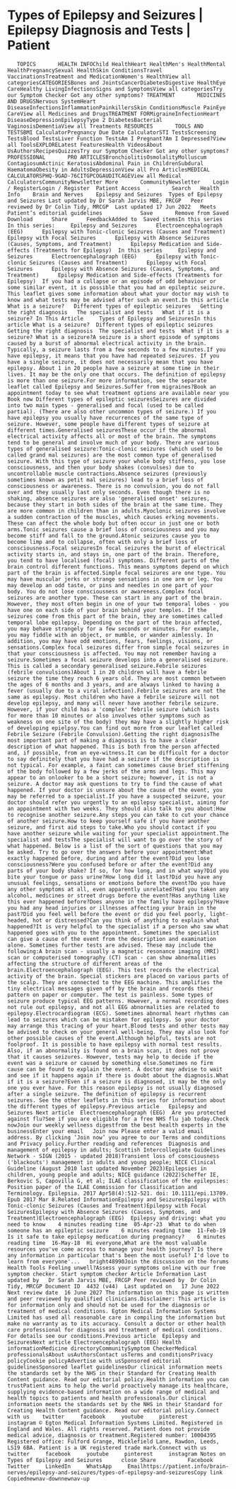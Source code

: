 # Types of Epilepsy and Seizures | Epilepsy Diagnosis and Tests | Patient

       TOPICS       HEALTH INFOChild HealthHeart HealthMen's HealthMental HealthPregnancySexual HealthSkin ConditionsTravel VaccinationsTreatment and MedicationWomen's HealthView all categoriesCATEGORIESBones and JointsCancerDiabetesDigestive HealthEye CareHealthy LivingInfectionsSigns and SymptomsView all categoriesTry our Symptom Checker Got any other symptoms? TREATMENT       MEDICINES AND DRUGSNervous SystemHeart DiseaseInfectionsInflammationPainkillersSkin ConditionsMuscle PainEye CareView all Medicines and DrugsTREATMENT FORMigraineInfectionHeart DiseaseDepressionEpilepsyType 2 DiabetesBacterial VaginosisDementiaView all Treatments RESOURCES       TOOLS AND TESTSBMI CalculatorPregnancy Due Date CalculatorSTI TestsScreening TestsBlood TestsLiver Function TestsAm I Pregnant?Am I Depressed?View all ToolsEXPLORELatest FeaturesHealth VideosAbout UsAuthorsRecipesQuizzesTry our Symptom Checker Got any other symptoms? PROFESSIONAL       PRO ARTICLESBronchiolitisOsmolalityMolluscum ContagiosumActinic KeratosisAbdominal Pain in ChildrenSubdural HaematomaObesity in AdultsDepressionView all Pro ArticlesMEDICAL CALCULATORSPHQ-9GAD-76CITGPCOGAUDITCAGEView all Medical CalculatorsCommunityNewsletter More       CommunityNewsletter    Login / RegisterLogin / Register  Patient Access  .       Search   Health Info    Brain and Nerves    Epilepsy and Seizures  Types of Epilepsy and Seizures Last updated by Dr Sarah Jarvis MBE, FRCGP   Peer reviewed by Dr Colin Tidy, MRCGP  Last updated 17 Jun 2022   Meets Patient’s editorial guidelines            Save       Remove from Saved       Download      Share      FeedbackAdded to  Saved itemsIn this series    In this series:     Epilepsy and Seizures      Electroencephalograph (EEG)      Epilepsy with Tonic-clonic Seizures (Causes and Treatment)      Epilepsy with Focal Seizures      Epilepsy with Absence Seizures (Causes, Symptoms, and Treatment)      Epilepsy Medication and Side-effects (Treatments for Epilepsy)  In this series     Epilepsy and Seizures      Electroencephalograph (EEG)      Epilepsy with Tonic-clonic Seizures (Causes and Treatment)      Epilepsy with Focal Seizures      Epilepsy with Absence Seizures (Causes, Symptoms, and Treatment)      Epilepsy Medication and Side-effects (Treatments for Epilepsy)  If you had a collapse or an episode of odd behaviour or some similar event, it is possible that you had an epileptic seizure. This leaflet gives some information about what your doctor may wish to know and what tests may be advised after such an event.In this article   What is a seizure?   Different types of epileptic seizures   Getting the right diagnosis   The specialist and tests   What if it is a seizure? In This Article     Types of Epilepsy and SeizuresIn this article What is a seizure?  Different types of epileptic seizures  Getting the right diagnosis  The specialist and tests  What if it is a seizure? What is a seizure?A seizure is a short episode of symptoms caused by a burst of abnormal electrical activity in the brain. Typically, a seizure lasts from a few seconds to a few minutes.If you have epilepsy, it means that you have had repeated seizures. If you have a single seizure, it does not necessarily mean that you have epilepsy. About 1 in 20 people have a seizure at some time in their lives. It may be the only one that occurs. The definition of epilepsy is more than one seizure.For more information, see the separate leaflet called Epilepsy and Seizures.Suffer from migraines?Book an appointment today to see what treatment options are available near you Book now Different types of epileptic seizuresSeizures are divided into two main types - generalised and focal (used to be called partial). (There are also other uncommon types of seizure.) If you have epilepsy you usually have recurrences of the same type of seizure. However, some people have different types of seizure at different times.Generalised seizuresThese occur if the abnormal electrical activity affects all or most of the brain. The symptoms tend to be general and involve much of your body. There are various types of generalised seizure:Tonic-clonic seizures (which used to be called grand mal seizures) are the most common type of generalised seizure. With this type of seizure your whole body stiffens, you lose consciousness, and then your body shakes (convulses) due to uncontrollable muscle contractions.Absence seizures (previously sometimes known as petit mal seizures) lead to a brief loss of consciousness or awareness. There is no convulsion, you do not fall over and they usually last only seconds. Even though there is no shaking, absence seizures are also 'generalised onset' seizures, because they start in both sides of the brain at the same time. They are more common in children than in adults.Myoclonic seizures involve a sudden contraction of the muscles, which causes erking movements. These can affect the whole body but often occur in just one or both arms.Tonic seizures cause a brief loss of consciousness and you may become stiff and fall to the ground.Atonic seizures cause you to become limp and to collapse, often with only a brief loss of consciousness.Focal seizuresIn focal seizures the burst of electrical activity starts in, and stays in, one part of the brain. Therefore, you tend to have localised (focal) symptoms. Different parts of the brain control different functions. This means symptoms depend on which part of the brain is affected.Simple focal seizures are one type. You may have muscular jerks or strange sensations in one arm or leg. You may develop an odd taste, or pins and needles in one part of your body. You do not lose consciousness or awareness.Complex focal seizures are another type. These can start in any part of the brain. However, they most often begin in one of your two temporal lobes - you have one on each side of your brain behind your temples. If the seizures come from this part of the brain, they are sometimes called temporal lobe epilepsy. Depending on the part of the brain affected, you may behave strangely for a few seconds or minutes. For example, you may fiddle with an object, or mumble, or wander aimlessly. In addition, you may have odd emotions, fears, feelings, visions, or sensations.Complex focal seizures differ from simple focal seizures in that your consciousness is affected. You may not remember having a seizure.Sometimes a focal seizure develops into a generalised seizure. This is called a secondary generalised seizure.Febrile seizures (febrile convulsions)About 1 in 20 children will have a febrile seizure the time they reach 6 years old. They are most common between the ages of 6 months and 3 years, and are always linked to having a fever (usually due to a viral infection).Febrile seizures are not the same as epilepsy. Most children who have a febrile seizure will not develop epilepsy, and many will never have another febrile seizure. However, if your child has a 'complex' febrile seizure (which lasts for more than 10 minutes or also involves other symptoms such as weakness on one site of the body) they may have a slightly higher risk of developing epielpsy.You can find out more from our leaflet called Febrile Seizure (Febrile Convulsion).Getting the right diagnosisThe most important part of making a diagnosis is to have a clear description of what happened. This is both from the person affected and, if possible, from an eye-witness.It can be difficult for a doctor to say definitely that you have had a seizure if the description is not typical. For example, a faint can sometimes cause brief stiffening of the body followed by a few jerks of the arms and legs. This may appear to an onlooker to be a short seizure; however, it is not a seizure. A doctor may ask questions to try to find the cause of what happened. If your doctor is unsure about the cause of the event, you may be referred to a specialist.If you have a suspected seizure, your doctor should refer you urgently to an epilepsy specialist, aiming for an appointment with two weeks. They should also talk to you about:How to recognise another seizure.Any steps you can take to cut your chance of another seizure.How to keep yourself safe if you have another seizure, and first aid steps to take.Who you should contact if you have another seizure while waiting for your specialist appointment.The specialist and testsThe specialist will want to go over the story of what happened. Below is a list of the sort of questions that you may be asked. Try to go over the answers before your appointment:What exactly happened before, during and after the event?Did you lose consciousness?Were you confused before or after the event?Did any parts of your body shake? If so, for how long, and in what way?Did you bite your tongue or pass urine?How long did it last?Did you have any unusual feelings, sensations or emotions before the event?Do you have any other symptoms at all, even apparently unrelated?Had you taken any alcohol, medicines or street drugs before the event?Has anything like this ever happened before?Does anyone in the family have epilepsy?Have you had any head injuries or illnesses affecting your brain in the past?Did you feel well before the event or did you feel poorly, light-headed, hot or distressed?Can you think of anything to explain what happened?It is very helpful to the specialist if a person who saw what happened goes with you to the appointment. Sometimes the specialist can give a cause of the event from the description and examination alone. Sometimes further tests are advised. These may include the following:A brain scan - usually a magnetic resonance imaging (MRI) scan or computerised tomography (CT) scan - can show abnormalities affecting the structure of different areas of the brain.Electroencephalograph (EEG). This test records the electrical activity of the brain. Special stickers are placed on various parts of the scalp. They are connected to the EEG machine. This amplifies the tiny electrical messages given off by the brain and records their pattern on paper or computer. The test is painless. Some types of seizure produce typical EEG patterns. However, a normal recording does not rule out epilepsy, and not all EEG abnormalities are related to epilepsy.Electrocardiogram (ECG). Sometimes abnormal heart rhythms can lead to seizures which can be mistaken for epilepsy. So your doctor may arrange this tracing of your heart.Blood tests and other tests may be advised to check on your general well-being. They may also look for other possible causes of the event.Although helpful, tests are not foolproof. It is possible to have epilepsy with normal test results. Also, if an abnormality is found on a brain scan, it does not prove that it causes seizures. However, tests may help to decide if the event was a seizure or caused by something else.Sometimes no firm cause can be found to explain the event. A doctor may advise to wait and see if it happens again if there is doubt about the diagnosis.What if it is a seizure?Even if a seizure is diagnosed, it may be the only one you ever have. For this reason epilepsy is not usually diagnosed after a single seizure. The definition of epilepsy is recurrent seizures. See the other leaflets in this series for information about the different types of epilepsy.Previous article   Epilepsy and Seizures Next article  Electroencephalograph (EEG)  Are you protected against flu?See if you are eligible for a free NHS flu jab today.Check nowJoin our weekly wellness digestfrom the best health experts in the businessEnter your email   Join now Please enter a valid email address. By clicking ‘Join now’ you agree to our Terms and conditions and Privacy policy.Further reading and references  Diagnosis and management of epilepsy in adults; Scottish Intercollegiate Guidelines Network - SIGN (2015 - updated 2018)Transient loss of consciousness ('blackouts') management in adults and young people; NICE Clinical Guideline (August 2010 last updated November 2023)Epilepsies in children, young people and adults; NICE guidance (2022)Scheffer IE, Berkovic S, Capovilla G, et al; ILAE classification of the epilepsies: Position paper of the ILAE Commission for Classification and Terminology. Epilepsia. 2017 Apr58(4):512-521. doi: 10.1111/epi.13709. Epub 2017 Mar 8.Related InformationEpilepsy and SeizuresEpilepsy with Tonic-clonic Seizures (Causes and Treatment)Epilepsy with Focal SeizuresEpilepsy with Absence Seizures (Causes, Symptoms, and Treatment)Electroencephalograph (EEG)  Epilepsy and driving: what you need to know    4 minutes reading time  05-Apr-23  What to do when someone has an epileptic seizure    6 minutes reading time  11-Feb-19  Is it safe to take epilepsy medication during pregnancy?    6 minutes reading time  16-May-18  Hi everyone,What are the most valuable resources you've come across to manage your health journey? Is there any information in particular that's been the most useful? I'd love to learn from everyone'...   bright48990Join the discussion on the forums Health Tools Feeling unwell?Assess your symptoms online with our free symptom checker. Start symptom checker Article Information Last updated by   Dr Sarah Jarvis MBE, FRCGP Peer reviewed by  Dr Colin Tidy, MRCGP Document ID  4432 (v44)  Last updated on   17 June 2022 Next review date  16 June 2027 The information on this page is written and peer reviewed by qualified clinicians.Disclaimer: This article is for information only and should not be used for the diagnosis or treatment of medical conditions. Egton Medical Information Systems Limited has used all reasonable care in compiling the information but make no warranty as to its accuracy. Consult a doctor or other health care professional for diagnosis and treatment of medical conditions. For details see our conditions.Previous article  Epilepsy and SeizuresNext article Electroencephalograph (EEG) Health informationMedicine directoryCommunitySymptom CheckerMedical professionalsAbout usAuthorsContact usTerms and conditionsPrivacy policyCookie policyAdvertise with usSponsored editorial guidelinesSponsored leaflet guidelinesOur clinical information meets the standards set by the NHS in their Standard for Creating Health Content guidance. Read our editorial policy.Health information you can trustPatient aims to help the world proactively manage its healthcare, supplying evidence-based information on a wide range of medical and health topics to patients and health professionals.Our clinical information meets the standards set by the NHS in their Standard for Creating Health Content guidance. Read our editorial policy.Connect with us    twitter     facebook     youtube     pinterest     instagram © Egton Medical Information Systems Limited. Registered in England and Wales. All rights reserved. Patient does not provide medical advice, diagnosis or treatment.Registered number: 10004395 Registered office: Fulford Grange, Micklefield Lane, Rawdon, Leeds, LS19 6BA. Patient is a UK registered trade mark.Connect with us    twitter     facebook     youtube     pinterest     instagram Notes on Types of Epilepsy and Seizures      close Share          Facebook     Twitter     LinkedIn     WhatsApp     Emailhttps://patient.info/brain-nerves/epilepsy-and-seizures/types-of-epilepsy-and-seizuresCopy link Copiednewnav-downnewnav-up


